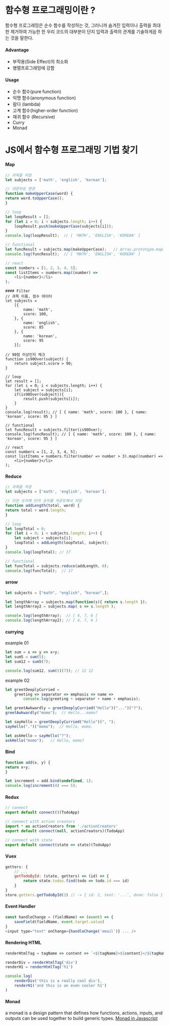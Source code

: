 # 함수형 프로그래밍이란 ?
함수형 프로그래밍은 순수 함수를 작성하는 것, 그러니까 숨겨진 입력이나 출력을 최대한 제거하여 
가능한 한 우리 코드의 대부분이 단지 입력과 출력의 관계를 기술하게끔 하는 것을 말한다.

#### Advantage
- 부작용(Side Effect)의 최소화
- 병렬프로그래밍에 강함

#### Usage
- 순수 함수(pure function)
- 익명 함수(anonymous function)
- 람다 (lambda)
- 고계 함수(higher-order function)
- 재귀 함수 (Recursive)
- Curry
- Monad


# JS에서 함수형 프로그래밍 기법 찾기
#### Map
```javascript
// 과목을 저장
let subjects = ['math', 'english', 'korean'];

// 대문자로 변경
function makeUpperCase(word) { 
return word.toUpperCase();
}

// loop
let loopResult = [];
for (let i = 0; i < subjects.length; i++) {
    loopResult.push(makeUpperCase(subjects[i]));
}
console.log(loopResult);  // [ 'MATH', 'ENGLISH', 'KOREAN' ]

// functional
let funcResult = subjects.map(makeUpperCase);   // Array.prototype.map.call(subjects, makeUpperCase);
console.log(funcResult);  // [ 'MATH', 'ENGLISH', 'KOREAN' ]

// react
const numbers = [1, 2, 3, 4, 5];
const listItems = numbers.map((number) =>
    <li>{number}</li>
);
```
```
#### Filter
// 과목 이름, 점수 데이터
let subjects =
    [{
        name: 'math',
        score: 100,
    }, {
        name: 'english',
        score: 85
    }, {
        name: 'korean',
        score: 95
    }];

// 90점 이상인지 체크
function is90Over(subject) {
    return subject.score > 90;
}

// loop
let result = [];
for (let i = 0; i < subjects.length; i++) {
    let subject = subjects[i];
    if(is90Over(subject)){
        result.push(subjects[i]);
    }
}
console.log(result); // [ { name: 'math', score: 100 }, { name: 'korean', score: 95 } ]

// functional
let funcResult = subjects.filter(is90Over);
console.log(funcResult); // [ { name: 'math', score: 100 }, { name: 'korean', score: 95 } ]

// react
const numbers = [1, 2, 3, 4, 5];
const listItems = numbers.filter(number => number > 3).map((number) =>
    <li>{number}</li>
);
```

#### Reduce
```javascript
// 과목을 저장
let subjects = ['math', 'english', 'korean'];

// 이전 숫자에 단어 숫자를 카운트해서 저장
function addLength(total, word) {
return total + word.length;
}

// loop
let loopTotal = 0;
for (let i = 0; i < subjects.length; i++) {
    let subject = subjects[i];
    loopTotal = addLength(loopTotal, subject);
}
console.log(loopTotal); // 17

// functional
let funcTotal = subjects.reduce(addLength, 0);
console.log(funcTotal);  // 17
```

#### arrow
```javascript
let subjects = ["math", "english", "korean",];

let lengthArray = subjects.map(function(s){ return s.length });
let lengthArray2 = subjects.map( s => s.length );

console.log(lengthArray);  // [ 4, 7, 6 ]
console.log(lengthArray2); // [ 4, 7, 6 ]
```

#### currying
example 01
```javascript
let sum = x => y => x+y;
let sum5 = sum(5);
let sum12 = sum5(7);

console.log(sum12, sum(5)(7)); // 12 12
```
example 02
```javascript
let greetDeeplyCurried = 
    greeting => separator => emphasis => name => 
        console.log(greeting + separator + name + emphasis);

let greetAwkwardly = greetDeeplyCurried("Hello")("...")("?");
greetAwkwardly("momo");  // Hello...momo?

let sayHello = greetDeeplyCurried("Hello")(", ");
sayHello(".")("momo");  // Hello, momo.

let askHello = sayHello("?");
askHello("momo");   // Hello, momo?
```
#### Bind
```javascript
function add(x, y) {
return x+y;
}

let increment = add.bind(undefined, 1);
console.log(increment(4) === 5);
```

#### Redux
```javascript
// connect
export default connect()(TodoApp)

// connect with action creators
import * as actionCreators from './actionCreators'
export default connect(null, actionCreators)(TodoApp)

// connect with state
export default connect(state => state)(TodoApp)
```

#### Vuex
```javascript
getters: {
    // ...
    getTodoById: (state, getters) => (id) => {
        return state.todos.find(todo => todo.id === id)
    }
}
store.getters.getTodoById(2) // -> { id: 2, text: '...', done: false }
```

#### Event Handler
```javascript
const handleChange = (fieldName) => (event) => {
    saveField(fieldName, event.target.value)
}
<input type="text" onChange={handleChange('email')} ... />
```

#### Rendering HTML
```javascript
renderHtmlTag = tagName => content => `<${tagName}>${content}</${tagName}>`

renderDiv = renderHtmlTag('div')
renderH1 = renderHtmlTag('h1')

console.log(
    renderDiv('this is a really cool div'),
    renderH1('and this is an even cooler h1')
)
```

#### Monad
a monad is a design pattern that defines how functions, actions, inputs, and outputs can be used together to build generic types.
[Monad in Javascript](http://www.haruair.com/blog/2986)
